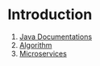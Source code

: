 # Introduction

1. [Java Documentations](content/java/README.md)
2. [Algorithm](/content/algorithm/README.md)
3. [Microservices](content/microservices/README.md)

